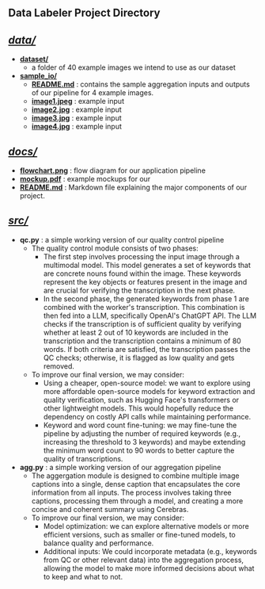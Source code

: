**Data Labeler Project Directory**
------------


*[data/](/data)* 
- 
- **[dataset/](/data/dataset)** 
    - a folder of 40 example images we intend to use as our dataset
- **[sample_io/](/data/sample_io)**
    - **[README.md](/data/sample_io/README.md)** : contains the sample aggregation inputs and outputs of our pipeline for 4 example images.
    - **[image1.jpeg](/data/sample_io/image1.jpeg)** : example input
    - **[image2.jpg](/data/sample_io/image2.jpg)** : example input
    - **[image3.jpg](/data/sample_io/image3.jpg)** : example input
    - **[image4.jpg](/data/sample_io/image4.jpg)** : example input

*[docs/](/docs)* 
-
- **[flowchart.png](/docs/flowdiagram.png)** : flow diagram for our application pipeline 
- **[mockup.pdf](/docs/mockup.pdf)** : example mockups for our 
- **[README.md](/docs/README.md)** : Markdown file explaining the major components of our project. 

*[src/](/src)* 
-
- **qc.py** : a simple working version of our quality control pipeline
    - The quality control module consists of two phases:
      - The first step involves processing the input image through a multimodal model. This model generates a set of keywords that are concrete nouns found within the image. These keywords represent the key objects or features present in the image and are crucial for verifying the transcription in the next phase.
      - In the second phase, the generated keywords from phase 1 are combined with the worker's transcription. This combination is then fed into a LLM, specifically OpenAI's ChatGPT API. The LLM checks if the transcription is of sufficient quality by verifying whether at least 2 out of 10 keywords are included in the transcription and the transcription contains a minimum of 80 words. If both criteria are satisfied, the transcription passes the QC checks; otherwise, it is flagged as low quality and gets removed.
    - To improve our final version, we may consider:
      - Using a cheaper, open-source model: we want to explore using more affordable open-source models for keyword extraction and quality verification, such as Hugging Face's transformers or other lightweight models. This would hopefully reduce the dependency on costly API calls while maintaining performance.
      - Keyword and word count fine-tuning: we may fine-tune the pipeline by adjusting the number of required keywords (e.g., increasing the threshold to 3 keywords) and maybe extending the minimum word count to 90 words to better capture the quality of transcriptions.
- **agg.py** : a simple working version of our aggregation pipeline
    - The aggergation module is designed to combine multiple image captions into a single, dense caption that encapsulates the core information from all inputs. The process involves taking three captions, processing them through a model, and creating a more concise and coherent summary using Cerebras.
    - To improve our final version, we may consider:
      - Model optimization: we can explore alternative models or more efficient versions, such as smaller or fine-tuned models, to balance quality and performance.
      - Additional inputs: We could incorporate metadata (e.g., keywords from QC or other relevant data) into the aggregation process, allowing the model to make more informed decisions about what to keep and what to not.




